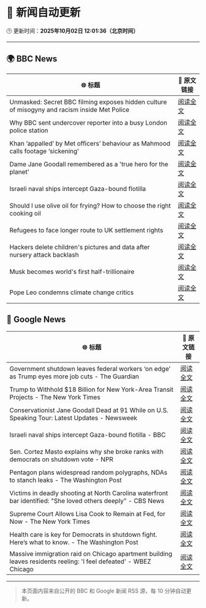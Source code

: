 # 🧠 新闻自动更新

🕒 更新时间：**2025年10月02日 12:01:36（北京时间）**

---

## 🌍 BBC News

| 🌐 标题 | 🔗 原文链接 |
|--------|-------------|
| Unmasked: Secret BBC filming exposes hidden culture of misogyny and racism inside Met Police | [阅读全文](https://www.bbc.com/news/articles/cvgq06d44jyo?at_medium=RSS&at_campaign=rss) |
| Why BBC sent undercover reporter into a busy London police station | [阅读全文](https://www.bbc.com/news/articles/cvgn0rjyn2jo?at_medium=RSS&at_campaign=rss) |
| Khan ‘appalled’ by Met officers’ behaviour as Mahmood calls footage ‘sickening’ | [阅读全文](https://www.bbc.com/news/articles/c1mx28gyl29o?at_medium=RSS&at_campaign=rss) |
| Dame Jane Goodall remembered as a 'true hero for the planet' | [阅读全文](https://www.bbc.com/news/articles/czrp24myrl7o?at_medium=RSS&at_campaign=rss) |
| Israeli naval ships intercept Gaza-bound flotilla | [阅读全文](https://www.bbc.com/news/articles/c0lk292jww4o?at_medium=RSS&at_campaign=rss) |
| Should I use olive oil for frying? How to choose the right cooking oil | [阅读全文](https://www.bbc.com/news/articles/cj3y7j2dz44o?at_medium=RSS&at_campaign=rss) |
| Refugees to face longer route to UK settlement rights | [阅读全文](https://www.bbc.com/news/articles/cddmpr21yr2o?at_medium=RSS&at_campaign=rss) |
| Hackers delete children's pictures and data after nursery attack backlash | [阅读全文](https://www.bbc.com/news/articles/c8rv83mrlyyo?at_medium=RSS&at_campaign=rss) |
| Musk becomes world's first half-trillionaire | [阅读全文](https://www.bbc.com/news/articles/c89d3547npjo?at_medium=RSS&at_campaign=rss) |
| Pope Leo condemns climate change critics | [阅读全文](https://www.bbc.com/news/articles/cgl1pgr2zn8o?at_medium=RSS&at_campaign=rss) |

## 📰 Google News

| 🌐 标题 | 🔗 原文链接 |
|--------|-------------|
| Government shutdown leaves federal workers ‘on edge’ as Trump eyes more job cuts - The Guardian | [阅读全文](https://news.google.com/rss/articles/CBMikwFBVV95cUxNSXJ2OVZRX1B6MldsVWYxMnFTNVRkeVpWbGM1MlF1YldfTTZXLTJ1RmI0Z3VUS0VaM2FQUUJWdXVDX0hFNVdDV3hHRkJwLUJ3UGFza0IxMkVJTXN0cEpRYnhzN1FKNGljUXRvSUZ5LTVmNUFZeFB3LVdRc2VFY1dqclE3TmFzZDlXU1NkSFBycFhBQ00?oc=5) |
| Trump to Withhold $18 Billion for New York-Area Transit Projects - The New York Times | [阅读全文](https://news.google.com/rss/articles/CBMinAFBVV95cUxPUmhLcXd5b1NyYUlkRG82OVFPbzZzVTU3dFhsc0paZVJwRFRvWmlFeVRvbFpKNDNwUmYwbmJBdXprY0F0cGtSY1IzRUlTeFgtOE5PU0trRDVqbndSa1dpbGVwVkJ4RU5oZl9xN0hXdjVWTFU4SlN3VXhkWmhFV2RKNDgtc1BwWE1zREo3R3lzaTlUX2Jfb0I4Vmh2Nnk?oc=5) |
| Conservationist Jane Goodall Dead at 91 While on U.S. Speaking Tour: Latest Updates - Newsweek | [阅读全文](https://news.google.com/rss/articles/CBMipwFBVV95cUxOQVBabkswdzdGN2NJWFpRTWtGdDRHaFdjWmhXMzFyV0RITlRrOWg0XzZBR1VoeDV1a2tqYmM5Q0YyWHZQakk2Z3RnRWlLb3ltek40eGg5bVExQjJrNnFiQS1ETm5hbGhrekItZTYtcVdMNnFpS1E0NXJXT1lfRktWUThLaktEWFlRWWhTRDEwLWNWVllrRUoxREcxRzkyeXZUSk1XVDlEdw?oc=5) |
| Israeli naval ships intercept Gaza-bound flotilla - BBC | [阅读全文](https://news.google.com/rss/articles/CBMiWkFVX3lxTE9aNXNNQ09yVm5ublZ1WXRwVU1rM1ZKc3NFMTUzQkxQTERXVlpOUXVFRlNVSjNGTTJNYzFvNzJRdzN0NTBXOVJjTlFYVGNzamFJckl5SjJjcHRJQdIBX0FVX3lxTE9KSXZrcXlzODhGYld0WGhHR3VfcWVlZXdrbXJUNVp5dmw1eUhIUXdOMmpUUDlFel9iUGgzMHRuNmFUQ2xLWVRDbkRHb3pHcUxXMEVwbTd1SGZxcFVMRmdr?oc=5) |
| Sen. Cortez Masto explains why she broke ranks with democrats on shutdown vote - NPR | [阅读全文](https://news.google.com/rss/articles/CBMivwFBVV95cUxPX1lGS2JvcUloTXp2R1lfZENBcEtWaldLQkhfWDRGZTdrVmZLOEdXNFdZM3VIVDQ2blAwNmFWY3JEaTI4TXJucFY0ZWtZRUF5S1MxaEdyZlVHT0poN19teXVKRWc1QUJnUWFXMkI3ekp4NHp6LVBmUi1FOWhHV0poYS1HN3VoR09SOGtkbE9GVGNsTzJqU0xMQmI4QU1TVTBuV0lsME9nYW5mUHdNODlyMUlrUUVydXQyN1U3NUJMMA?oc=5) |
| Pentagon plans widespread random polygraphs, NDAs to stanch leaks - The Washington Post | [阅读全文](https://news.google.com/rss/articles/CBMinwFBVV95cUxNcHdRczhvWW0tR2FmN0lvdVFFYTEtTktvNE82ZFVLZ3RidGhkbkc4TU9zQ2lyV0hRXzJJNHJuN3h4NDltRTJJRExVVlFmdVVacjd1ajUyUVFBbTF6TDMtRGlTQ0NLdVNxMUFPa3A3SDVQN0Y4X1FpTnYxRzZ2ZzFlb1FpS3F6VTlMVGpuNDRUT2xubGRIdXZaZEptWDBQQlk?oc=5) |
| Victims in deadly shooting at North Carolina waterfront bar identified: "She loved others deeply" - CBS News | [阅读全文](https://news.google.com/rss/articles/CBMifkFVX3lxTE9WX2w3MER1MXMzeXJJUldrRXdtc2JWZXA2djN5VkNxLTJCVmQ5Q0VoOXl1UnM5MlF4R3UxeXQ3R1piVWFzU19ublNTalJxNUx1Q0c0bGtESFVnbC1TSDFwWEZpTVhjd3EzMkdwVFBfaG5ULWV1WFVYOGtpS001QdIBgwFBVV95cUxNbUUzaHZRSkhmOHR4bUd0eklHQTVBQjZUdjQyYkd6UDdoWkduRXlYbmtXWnY3MElzcHpfeDVfTmc0VWxLSVpwNkFESGNrbVZtY19XWUxlYkVEc3p4czhSQnZQWnEzZVNYUy1udHUwNVBvU3JJNGRTQ3JibDdkTmFWUmJpWQ?oc=5) |
| Supreme Court Allows Lisa Cook to Remain at Fed, for Now - The New York Times | [阅读全文](https://news.google.com/rss/articles/CBMihgFBVV95cUxNazFxUHhBTHBRZGYzM3lRX2d1a3ItNWFiY2ZjNDE5UGFOZFQ2c1lPcXVoVG1aMEpVNVdSUnhleXpkd3hRV0lLOWRJR1I4SGI3TnpKNldMRVlnakcydnFZclc2ZTJHV0Z5ekVKby1xVmp5aG5LaE92djZxM0tFeU1RcUZxSGFaQQ?oc=5) |
| Health care is key for Democrats in shutdown fight. Here’s what to know. - The Washington Post | [阅读全文](https://news.google.com/rss/articles/CBMiqAFBVV95cUxQRDRyelp0T0JyZTJQSmFBZHFuRzU3Y2NJN0FOYXBUTF9lWWE5ZnJVQ2Ffa2R0R1AwRV8zMjY0LTk3VHA1TlB0ZVk0SVZ3TnVubGV6TjhSbndFNTRJQ3hYcmJrcDBnMGdhMENJUTAtMFQ3NlQ5R2l0WjNzQm5XYmI1NEdHc3ZyZFhZdEZsYmIxYktub2pGMC1NZ0ZMZjBEZkFXN2FWQmQwZ1E?oc=5) |
| Massive immigration raid on Chicago apartment building leaves residents reeling: 'I feel defeated' - WBEZ Chicago | [阅读全文](https://news.google.com/rss/articles/CBMi1gFBVV95cUxNZEhSblVGQk1sZUVWVjNlTk1UaE84WlJIZmxIN05YUUx5blgyWVVUc004SmV6dE9nRVNsMnJuN29PYVI4dkRfRVFTQUY3b0V4RGNPUlctZ3duX0QxX3dheWtLQUN5RV9vWV9jeFRwa1l5NGZVQkhxVGZMYVVNM1UyZmh1ZWFQVEQxWHhHRU9IY0tuR1pzNzlwSnc5NllCQ3dfSEN4SnFEaG1MNXU5TFJWcEtrcDZsdGJCUlJqVWZuT2RXRkNmLVRtQmY3RG1FRUd5YzJoaS1n?oc=5) |

---
> 本页面内容来自公开的 BBC 和 Google 新闻 RSS 源，每 10 分钟自动更新。